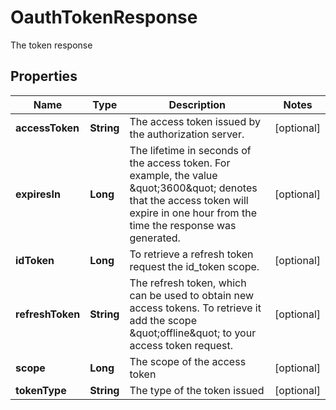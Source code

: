 

# OauthTokenResponse

The token response
## Properties

Name | Type | Description | Notes
------------ | ------------- | ------------- | -------------
**accessToken** | **String** | The access token issued by the authorization server. |  [optional]
**expiresIn** | **Long** | The lifetime in seconds of the access token.  For example, the value \&quot;3600\&quot; denotes that the access token will expire in one hour from the time the response was generated. |  [optional]
**idToken** | **Long** | To retrieve a refresh token request the id_token scope. |  [optional]
**refreshToken** | **String** | The refresh token, which can be used to obtain new access tokens. To retrieve it add the scope \&quot;offline\&quot; to your access token request. |  [optional]
**scope** | **Long** | The scope of the access token |  [optional]
**tokenType** | **String** | The type of the token issued |  [optional]



